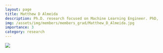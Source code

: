 ```yaml
---
layout: page
title: Matthew D Almeida
description: Ph.D. research focused on Machine Learning Engineer. PhD, 2016, Umass Boston
img: /assets/img/members/members_grad/Matthew_D_Almeida.jpg
importance: 3
category: research
---
```


<div class="post">
    <div class="profile float-right w-50">
        <img class="img-fluid" src="{{ 'members/members_grad/Matthew_D_Almeida.jpg' | prepend: '/assets/img/' | relative_url }}"/>
    </div>
</div>

